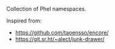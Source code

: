 Collection of Phel namespaces.

Inspired from:
- https://github.com/taoensso/encore/
- https://git.sr.ht/~alect/junk-drawer/
